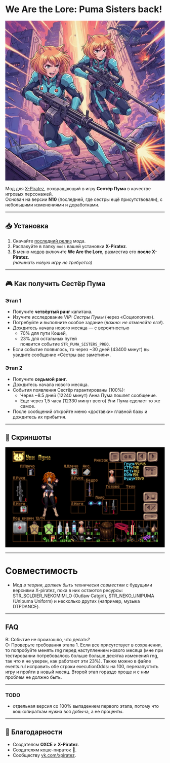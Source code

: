 # We Are the Lore: Puma Sisters back!

![Puma Sisters](kdpv.webp "Puma Sisters")

Мод для [X-Piratez](https://openxcom.org/forum/index.php?topic=3626.0), возвращающий в игру **Сестёр Пума** в качестве игровых персонажей.  
Основан на версии **N10** (последней, где сестры ещё присутствовали), с небольшими изменениями и доработками.

---

## 📥 Установка
1. Скачайте [последний релиз](https://github.com/ChieftainGreen/We-are-the-lore/releases/tag/v0.3) мода.  
2. Распакуйте в папку `mods` вашей установки **X-Piratez**.  
3. В меню модов включите **We Are the Lore**, разместив его **после X-Piratez**.  
   *(начинать новую игру не требуется)*

---

## 🎮 Как получить Сестёр Пума

### Этап 1
- Получите **четвёртый ранг** капитана.  
- Изучите исследование *VIP: Сестры Пумы* (через «Социология»).  
- Потребуйте и выполните особое задание (*важно: не отменяйте его!*).  
- Дождитесь начала нового месяца — с вероятностью  
  - 70% для пути Кошей,  
  - 23% для остальных путей  
  появится событие `STR_PUMA_SISTERS_PREQ`.  
- Если событие появилось, то через ~30 дней (43400 минут) вы увидите сообщение «Сёстры вас заметили».

### Этап 2
- Получите **седьмой ранг**.  
- Дождитесь начала нового месяца.  
- События появления Сестёр гарантированы (100%):  
  - Через ~8.5 дней (12240 минут) Анна Пума пошлет сообщение.  
  - Еще через 1,5 часа (12330 минут всего) Уни Пума сделает то же самое.  
- После сообщений откройте меню «доставки» главной базы и дождитесь их прибытия.

---

## 📸 Скриншоты
![Uni Puma Inventory](uni_13.png)

---

# Совместимость
- Мод *в теории, должен быть технически совместим* с будущими версиями X-piratez, пока в них остаются ресурсы: STR_SOLDIER_NEKOMIMI_O (Outlaw Catgirl), STR_NEKO_UNIPUMA (Unipuma Uniform) и несколько других (например, музыка DTPDANCE). 

---

## FAQ
В: Событие не произошло, что делать?  
О: Проверьте требования этапа 1. Если все присутствует в сохранении, то попробуйте менять rng перед наступлением нового месяца (мне при тестировании потребовалось больше больше десятка изменений rng, так что я не уверен, как работают эти 23%). Также можно в файле events.rul исправить обе строки executionOdds: на 100, перезапустить игру и пройти в новый месяц. Второй этап гораздо проще и с ним проблем не должно быть.

---

### TODO
- отдельная версия со 100% выпадением первого этапа, потому что кошкопираткам нужна вся добыча, а не проценты.

---

## 🙏 Благодарности
- Создателям **OXCE** и **X-Piratez**.  
- Создателям коше-пираток 🐾.  
- Сообществу [vk.com/xpiratez](https://vk.com/xpiratez).  
